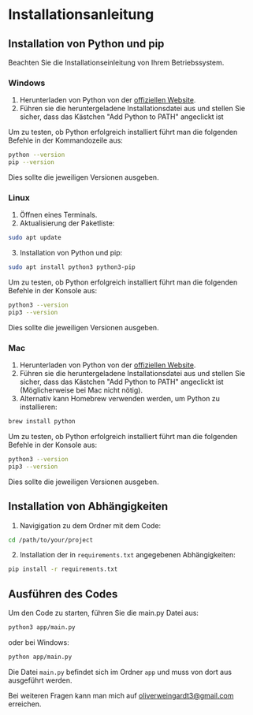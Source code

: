 # Installationsanleitung

## Installation von Python und pip

Beachten Sie die Installationseinleitung von Ihrem Betriebssystem.

### Windows

1. Herunterladen von Python von der [offiziellen Website](https://www.python.org/downloads/).
2. Führen sie die heruntergeladene Installationsdatei aus und stellen Sie sicher, dass das Kästchen "Add Python to PATH" angeclickt ist

Um zu testen, ob Python erfolgreich installiert führt man die folgenden Befehle in der Kommandozeile aus:
```sh
python --version
pip --version
```
Dies sollte die jeweiligen Versionen ausgeben.

### Linux

1. Öffnen eines Terminals.
2. Aktualisierung der Paketliste:
```sh
sudo apt update
```
3. Installation von Python und pip:
```sh
sudo apt install python3 python3-pip
```

Um zu testen, ob Python erfolgreich installiert führt man die folgenden Befehle in der Konsole aus:
```sh
python3 --version
pip3 --version
```
Dies sollte die jeweiligen Versionen ausgeben.

### Mac

1. Herunterladen von Python von der [offiziellen Website](https://www.python.org/downloads/).
2. Führen sie die heruntergeladene Installationsdatei aus und stellen Sie sicher, dass das Kästchen "Add Python to PATH" angeclickt ist (Möglicherweise bei Mac nicht nötig).
3. Alternativ kann Homebrew verwenden werden, um Python zu installieren:
```sh
brew install python
```

Um zu testen, ob Python erfolgreich installiert führt man die folgenden Befehle in der Konsole aus:
```sh
python3 --version
pip3 --version
```
Dies sollte die jeweiligen Versionen ausgeben.


## Installation von Abhängigkeiten

1. Navigigation zu dem Ordner mit dem Code:
```sh
cd /path/to/your/project
```
2. Installation der in `requirements.txt` angegebenen Abhängigkeiten:
```sh
pip install -r requirements.txt
```

## Ausführen des Codes

Um den Code zu starten, führen Sie die main.py Datei aus:
```sh
python3 app/main.py
```
oder bei Windows:
```sh
python app/main.py
```
Die Datei `main.py` befindet sich im Ordner `app` und muss von dort aus ausgeführt werden.


Bei weiteren Fragen kann man mich auf oliverweingardt3@gmail.com erreichen.

